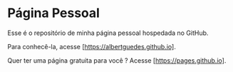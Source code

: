 # Página Pessoal

Esse é o repositório de minha página pessoal hospedada no GitHub.

Para conhecê-la, acesse [https://albertguedes.github.io].

Quer ter uma página gratuita para você ? Acesse [https://pages.github.io].
